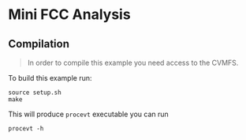 # Mini FCC Analysis

## Compilation

> In order to compile this example you need access to the CVMFS.

To build this example run:
```
source setup.sh
make
```

This will produce `procevt` executable you can run
```
procevt -h
```
